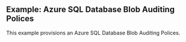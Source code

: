 ## Example: Azure SQL Database Blob Auditing Polices

This example provisions an Azure SQL Database Blob Auditing Polices.